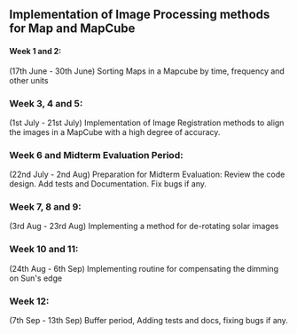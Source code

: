 ## Implementation of Image Processing methods for Map and MapCube

#### Week 1 and 2:
(17th June - 30th June)
Sorting Maps in a Mapcube by time, frequency and other units
 
### Week 3, 4 and 5:
(1st July - 21st July)
Implementation of Image Registration methods to align the images in a MapCube with a high degree of accuracy.
 
### Week 6 and Midterm Evaluation Period:
(22nd July - 2nd Aug)
Preparation for Midterm Evaluation:
Review the code design. Add tests and Documentation. Fix bugs if any.
 
### Week 7, 8 and 9:
(3rd Aug - 23rd Aug)
Implementing a method for de-rotating solar images
 
### Week 10 and 11:
(24th Aug - 6th Sep)
Implementing routine for compensating the dimming on Sun's edge
 
### Week 12:
(7th Sep - 13th Sep)
Buffer period, Adding tests and docs, fixing bugs if any.